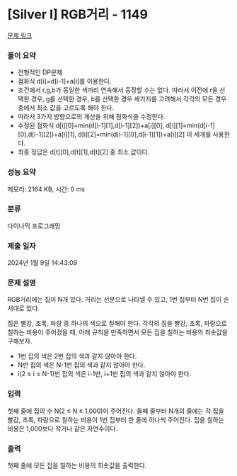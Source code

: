 # [Silver I] RGB거리 - 1149 

[문제 링크](https://www.acmicpc.net/problem/1149) 

### 풀이 요약
- 전형적인 DP문제
- 점화식 d[i]=d[i-1]+a[i]를 이용한다.
- 조건에서 r,g,b가 동일한 색끼리 연속해서 등장할 수는 없다. 따라서 이전에 r을 선택한 경우, g를 선택한 경우, b를 선택한 경우 세가지를 고려해서 각각의 모든 경우 중에서 최소 값을 고르도록 해야 한다.
- 따라서 3가지 방향으로의 계산을 위해 점화식을 수정한다.
- 수정된 점화식 d[i][0]=min(d[i-1][1],d[i-1][2])+a[i][0], d[i][1]=min(d[i-1][0],d[i-1][2])+a[i][1], d[i][2]=min(d[i-1][0],d[i-1][1])+a[i][2] 이 세개를 사용한다.
- 최종 정답은 d[t][0],d[t][1],d[t][2] 중 최소 값이다.
  
### 성능 요약

메모리: 2164 KB, 시간: 0 ms

### 분류

다이나믹 프로그래밍

### 제출 일자

2024년 1월 9일 14:43:09

### 문제 설명

<p>RGB거리에는 집이 N개 있다. 거리는 선분으로 나타낼 수 있고, 1번 집부터 N번 집이 순서대로 있다.</p>

<p>집은 빨강, 초록, 파랑 중 하나의 색으로 칠해야 한다. 각각의 집을 빨강, 초록, 파랑으로 칠하는 비용이 주어졌을 때, 아래 규칙을 만족하면서 모든 집을 칠하는 비용의 최솟값을 구해보자.</p>

<ul>
	<li>1번 집의 색은 2번 집의 색과 같지 않아야 한다.</li>
	<li>N번 집의 색은 N-1번 집의 색과 같지 않아야 한다.</li>
	<li>i(2 ≤ i ≤ N-1)번 집의 색은 i-1번, i+1번 집의 색과 같지 않아야 한다.</li>
</ul>

### 입력 

 <p>첫째 줄에 집의 수 N(2 ≤ N ≤ 1,000)이 주어진다. 둘째 줄부터 N개의 줄에는 각 집을 빨강, 초록, 파랑으로 칠하는 비용이 1번 집부터 한 줄에 하나씩 주어진다. 집을 칠하는 비용은 1,000보다 작거나 같은 자연수이다.</p>

### 출력 

 <p>첫째 줄에 모든 집을 칠하는 비용의 최솟값을 출력한다.</p>


